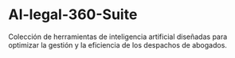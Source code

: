 # AI-legal-360-Suite
Colección de herramientas de inteligencia artificial diseñadas para optimizar la gestión y la eficiencia de los despachos de abogados.
